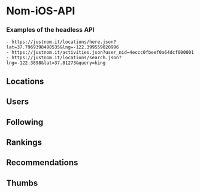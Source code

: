 # Nom-iOS-API
### Examples of the headless API
    - https://justnom.it/locations/here.json?lat=37.7969398498535&lng=-122.399559020996
    - https://justnom.it/activities.json?user_nid=4eccc0fbeef0a64dcf000001
    - https://justnom.it/locations/search.json?lng=-122.3898&lat=37.81273&query=king

## Locations

## Users

## Following

## Rankings

## Recommendations

## Thumbs
